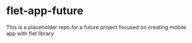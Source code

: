 # flet-app-future
This is a placeholder repo for a future project focused on creating mobile app with flet library 
